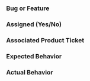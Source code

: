 ### Bug or Feature


### Assigned (Yes/No)


### Associated Product Ticket


### Expected Behavior


### Actual Behavior

